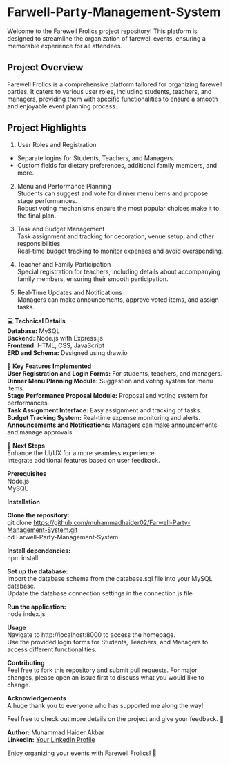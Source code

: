 # Farwell-Party-Management-System

Welcome to the Farewell Frolics project repository! This platform is designed to streamline the organization of farewell events, ensuring a memorable experience for all attendees. <br>

## Project Overview
Farewell Frolics is a comprehensive platform tailored for organizing farewell parties. It caters to various user roles, including students, teachers, and managers, providing them with specific functionalities to ensure a smooth and enjoyable event planning process. <br>

## Project Highlights
1. User Roles and Registration
- Separate logins for Students, Teachers, and Managers.
- Custom fields for dietary preferences, additional family members, and more.

2. Menu and Performance Planning <br>
Students can suggest and vote for dinner menu items and propose stage performances. <br>
Robust voting mechanisms ensure the most popular choices make it to the final plan. <br>

3. Task and Budget Management <br>
Task assignment and tracking for decoration, venue setup, and other responsibilities. <br>
Real-time budget tracking to monitor expenses and avoid overspending. <br>

4. Teacher and Family Participation <br>
Special registration for teachers, including details about accompanying family members, ensuring their smooth participation. <br>

5. Real-Time Updates and Notifications <br>
Managers can make announcements, approve voted items, and assign tasks. <br>

**💻 Technical Details** <br>
**Database:** MySQL <br>
**Backend:** Node.js with Express.js <br>
**Frontend:** HTML, CSS, JavaScript <br>
**ERD and Schema:** Designed using draw.io <br>

**🔧 Key Features Implemented** <br>
**User Registration and Login Forms:** For students, teachers, and managers. <br>
**Dinner Menu Planning Module:** Suggestion and voting system for menu items. <br>
**Stage Performance Proposal Module:** Proposal and voting system for performances. <br>
**Task Assignment Interface:** Easy assignment and tracking of tasks. <br>
**Budget Tracking System:** Real-time expense monitoring and alerts. <br>
**Announcements and Notifications:** Managers can make announcements and manage approvals. <br>

**🎯 Next Steps** <br>
Enhance the UI/UX for a more seamless experience. <br>
Integrate additional features based on user feedback. <br>

**Prerequisites** <br>
Node.js <br>
MySQL <br>

**Installation** <br>

**Clone the repository:** <br>
git clone https://github.com/muhammadhaider02/Farwell-Party-Management-System.git <br>
cd Farwell-Party-Management-System <br>

**Install dependencies:** <br>
npm install <br>

**Set up the database:** <br>
Import the database schema from the database.sql file into your MySQL database. <br>
Update the database connection settings in the connection.js file. <br>

**Run the application:** <br>
node index.js <br>

**Usage** <br>
Navigate to http://localhost:8000 to access the homepage. <br>
Use the provided login forms for Students, Teachers, and Managers to access different functionalities. <br>

**Contributing** <br>
Feel free to fork this repository and submit pull requests. For major changes, please open an issue first to discuss what you would like to change. <br>

**Acknowledgements** <br>
A huge thank you to everyone who has supported me along the way! <br>

Feel free to check out more details on the project and give your feedback. 🙌 <br>

**Author:** Muhammad Haider Akbar <br>
**LinkedIn:** [Your LinkedIn Profile](https://www.linkedin.com/in/muhammadhaider02/)

Enjoy organizing your events with Farewell Frolics! 🎉
